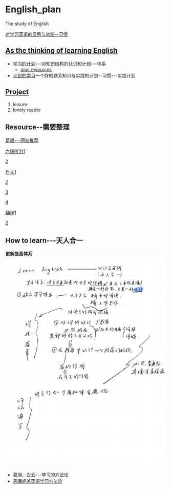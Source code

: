 # English_plan
The study of English

[对学习英语的反思与总结--习惯](thinking.md)

## [As the thinking of learning English](./Methods.md)
* [学习的计划](./Structed%20learning/summary.md)---对知识结构的认识和计划---体系
    * [plus resources](./Structed%20learning/resources.md)
* [计划的学习](Methods.md)一个好的联系知识与实践的计划--习惯---实践计划


## [Project](./Plans/plans-for-learning.md)
1. leisure
2. lonely reader

## Resource--需要整理
[葛旭---网站推荐](https://www.bilibili.com/video/BV17Q4y1C72Q)

[六级听力1](https://www.bilibili.com/video/BV1Mw4m117uV/)

[2](https://www.bilibili.com/video/BV1cr4y1c7nZ?)


[作文1](https://www.bilibili.com/video/BV1LU4y1T7JR/)

[2](https://www.bilibili.com/video/BV1sfJwzJEZH/)

[3](https://www.bilibili.com/video/BV1DWM7zuE7K/)

[4](https://www.bilibili.com/video/BV1Pt7UzgEBv/)

[翻译1](https://www.bilibili.com/video/BV1Gw4m1X7db/?share_source=copy_web&vd_source=c0f224789c5516d8576f3dd9deb8b8df)

[2](https://www.bilibili.com/video/BV11T4y197gV/)
## How to learn---天人合一
**更新提高体系**
![page12](./pictures/Page12.jpg)

* 葛旭、白云---学习的方法论
* [恶魔奶爸英语学习方法论](https://www.bilibili.com/video/BV1M4411u75G)
